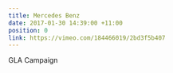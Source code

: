 ```yaml
---
title: Mercedes Benz
date: 2017-01-30 14:39:00 +11:00
position: 0
link: https://vimeo.com/184466019/2bd3f5b407
---
```


GLA Campaign